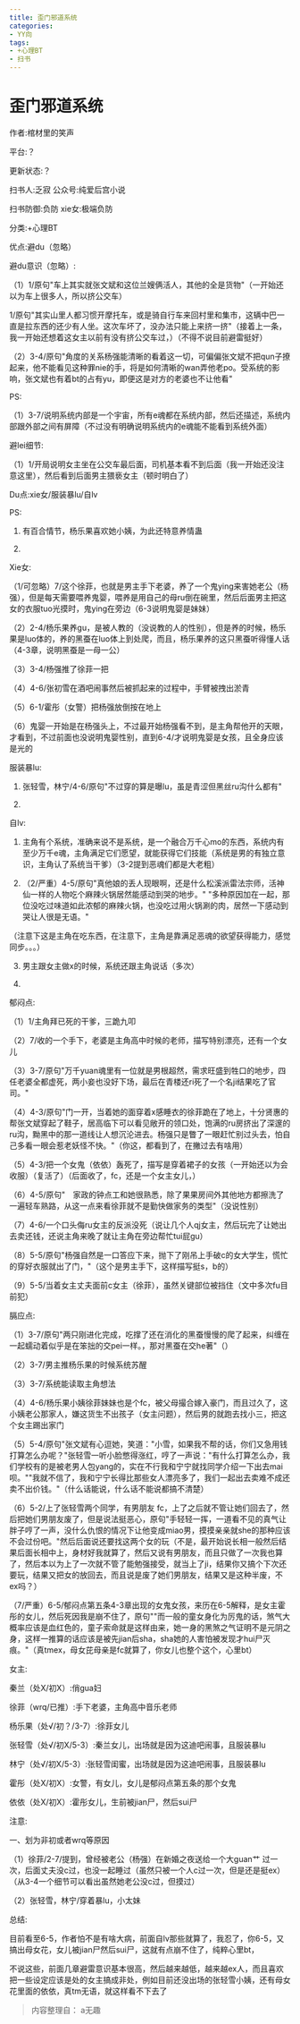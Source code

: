 ```yaml
---
title: 歪门邪道系统
categories:
- YY向
tags:
- +心理BT
- 扫书
---
```

# 歪门邪道系统
作者:棺材里的笑声

平台:？

更新状态:？

扫书人:乏寂 公众号:纯爱后宫小说

扫书防御:负防 xie女:极端负防

分类:+心理BT

优点:避du（忽略）

避du意识（忽略）:

（1）1/原句"车上其实就张文斌和这位兰嫂俩活人，其他的全是货物"（一开始还以为车上很多人，所以挤公交车）

1/原句"其实山里人都习惯开摩托车，或是骑自行车来回村里和集市，这辆中巴一直是拉东西的还少有人坐。这次车坏了，没办法只能上来挤一挤"（接着上一条，我一开始还想着这女主以前有没有挤公交车过，）（不得不说目前避雷挺好）

（2）3-4/原句"角度的关系杨强能清晰的看着这一切，可偏偏张文斌不把qun子撩起来，他不能看见这种罪nie的手，将是如何清晰的wan弄他老po。受系统的影响，张文斌也有着bt的占有yu，即便这是对方的老婆也不让他看"

PS:

（1）3-7/说明系统内部是一个宇宙，所有e魂都在系统内部，然后还描述，系统内部跟外部之间有屏障（不过没有明确说明系统内的e魂能不能看到系统外面）

避lei细节:

（1）1/开局说明女主坐在公交车最后面，司机基本看不到后面（我一开始还没注意这里），然后看到后面男主猥亵女主（顿时明白了）

Du点:xie女/服装暴lu/自lv

PS:

1.  有百合情节，杨乐果喜欢她小姨，为此还特意养情蛊

2.  

Xie女:

（1/可忽略）7/这个徐菲，也就是男主手下老婆，养了一个鬼ying来害她老公（杨强），但是每天需要喂养鬼婴，喂养是用自己的母ru倒在碗里，然后后面男主把这女的衣服tuo光摸时，鬼ying在旁边（6-3说明鬼婴是妹妹）

（2）2-4/杨乐果养gu，是被人教的（没说教的人的性别），但是养的时候，杨乐果是luo体的，养的黑蚕在luo体上到处爬，而且，杨乐果养的这只黑蚕听得懂人话（4-3章，说明黑蚕是一母一公）

（3）3-4/杨强推了徐菲一把

（4）4-6/张初雪在酒吧闹事然后被抓起来的过程中，手臂被拽出淤青

（5）6-1/霍彤（女警）把杨强放倒按在地上

（6）鬼婴一开始是在杨强头上，不过最开始杨强看不到，是主角帮他开的天眼，才看到，不过前面也没说明鬼婴性别，直到6-4/才说明鬼婴是女孩，且全身应该是光的

服装暴lu:

1.  张轻雪，林宁/4-6/原句"不过穿的算是曝lu，虽是青涩但黑丝ru沟什么都有"

2.  

自lv:

1.  主角有个系统，准确来说不是系统，是一个融合万千心mo的东西，系统内有至少万千e魂，主角满足它们愿望，就能获得它们技能（系统是男的有独立意识，主角认了系统当干爹）（3-2提到恶魂们都是大老粗）

2.  （2/严重）4-5/原句"真他娘的丢人现眼啊，还是什么松溪派雷法宗师，活神仙一样的人物吃个麻辣火锅居然能感动到哭的地步。"
    "多种原因加在一起，那位没吃过味道如此浓郁的麻辣火锅，也没吃过用火锅涮的肉，居然一下感动到哭让人很是无语。"

（注意下这是主角在吃东西，在注意下，主角是靠满足恶魂的欲望获得能力，感觉同步。。。）

3.  男主跟女主做x的时候，系统还跟主角说话（多次）

4.  

郁闷点:

（1）1/主角拜已死的干爹，三跪九叩

（2）7/收的一个手下，老婆是主角高中时候的老师，描写特别漂亮，还有一个女儿

（3）3-7/原句"万千yuan魂里有一位就是男根超然，需求旺盛到牲口的地步，四任老婆全都虚死，两小妾也没好下场，最后在青楼还ri死了一个名ji结果吃了官司。"

（4）4-3/原句"门一开，当着她的面穿着x感睡衣的徐菲跪在了地上，十分贤惠的帮张文斌穿起了鞋子，居高临下可以看见敞开的领口处，饱满的ru房挤出了深邃的ru沟，黝黑中的那一道线让人想沉沦进去。杨强只是瞥了一眼赶忙别过头去，怕自己多看一眼会惹老妖怪不快。"（你这，都看到了，在撇过去有啥用）

（5）4-3/把一个女鬼（依依）轰死了，描写是穿着裙子的女孩（一开始还以为会收服）（复活了）（后面收了，fc，还是一个女主女儿，）

（6）4-5/原句"　家政的钟点工和她很熟悉，除了果果房间外其他地方都擦洗了一遍轻车熟路，从这一点来看徐菲就不是勤快做家务的类型"（没说性别）

（7）4-6/一个口头侮ru女主的反派没死（说让几个人qj女主，然后玩完了让她出去卖还钱，还说主角来晚了就让主角在旁边帮忙tui屁gu）

（8）5-5/原句"杨强自然是一口答应下来，抛下了刚吊上手破c的女大学生，慌忙的穿好衣服就出了门，"（这个是男主手下，这样描写挺s，b的）

（9）5-5/当着女主丈夫面前c女主（徐菲），虽然关键部位被挡住（文中多次fu目前犯）

膈应点:

（1）3-7/原句"两只刚进化完成，吃撑了还在消化的黑蚕慢慢的爬了起来，纠缠在一起蠕动着似乎是在笨拙的交pei一样。，那对黑蚕在交he著"（）

（2）3-7/男主推杨乐果的时候系统苏醒

（3）3-7/系统能读取主角想法

（4）4-6/杨乐果小姨徐菲妹妹也是个fc，被父母撮合嫁入豪门，而且过久了，这小姨老公那家人，嫌这货生不出孩子（女主问题），然后男的就跑去找小三，把这个女主踢出家门

（5）5-4/原句"张文斌有心逗她，笑道："小雪，如果我不帮的话，你们又急用钱打算怎么办呢？"张轻雪一听小脸憋得涨红，哼了一声说："有什么打算怎么办，我们学校有的是被老男人包yang的，实在不行我和宁宁就找同学介绍一下出去mai呗。""我就不信了，我和宁宁长得比那些女人漂亮多了，我们一起出去卖难不成还卖不出价钱。"（什么话能说，什么话不能说都搞不清楚）

（6）5-2/上了张轻雪两个同学，有男朋友
fc，上了之后就不管让她们回去了，然后把她们男朋友废了，但是说法挺恶心，原句"手轻轻一挥，一道看不见的真气让胖子哼了一声，没什么仇恨的情况下让他变成miao男，摸摸亲亲就she的那种应该不会过份吧。"然后后面说还要找这两个女的玩（不是，最开始说长相一般然后结果后面长相中上，身材好我就算了，然后又说有男朋友，而且只做了一次我也算了，然后本以为上了一次就不管了能勉强接受，就当上了ji，结果你又搞个下次还要玩，结果又把女的放回去，而且说是废了她们男朋友，结果又是这种半废，不ex吗？）

（7/严重）6-5/郁闷点第五条4-3章出现的女鬼女孩，来历在6-5解释，是女主霍彤的女儿，然后死因我是崩不住了，原句""而一般的童女身化为厉鬼的话，煞气大概率应该是血红色的，童子索命就是这样由来，她一身的黑煞之气证明不是元阴之身，这样一推算的话应该是被先jian后sha，sha她的人害怕被发现才hui尸灭痕。"（真tmex，母女芘母亲是fc就算了，你女儿也整个这个，心里bt）

女主:

秦兰（处X/初X）:俏gua妇

徐菲（wrq/已推）:手下老婆，主角高中音乐老师

杨乐果（处√/初？/3-7）:徐菲女儿

张轻雪（处√/初X/5-3）:秦兰女儿，出场就是因为这迪吧闹事，且服装暴lu

林宁（处√/初X/5-3）:张轻雪闺蜜，出场就是因为这迪吧闹事，且服装暴lu

霍彤（处Ⅹ/初X）:女警，有女儿，女儿是郁闷点第五条的那个女鬼

依依（处X/初X）:霍彤女儿，生前被jian尸，然后sui尸

注意:

一、划为非初或者wrq等原因

（1）徐菲/2-7/提到，曾经被老公（杨强）在新婚之夜送给一个大guan艹
过一次，后面丈夫没c过，也没一起睡过（虽然只被一个人c过一次，但是还是挺ex）（从3-4一个细节可以看出虽然她老公没c过，但摸过）

（2）张轻雪，林宁/穿着暴lu，小太妹

总结:

目前看至6-5，作者怕不是有啥大病，前面自lv那些就算了，我忍了，你6-5，又搞出母女花，女儿被jian尸然后sui尸，这就有点崩不住了，纯粹心里bt，

不说这些，前面几章避雷意识基本很高，然后越来越低，越来越ex人，而且喜欢把一些设定应该是处的女主搞成非处，例如目前还没出场的张轻雪小姨，还有母女花里面的依依，真tm无语，就这样看不下去了


> 内容整理自： a无趣